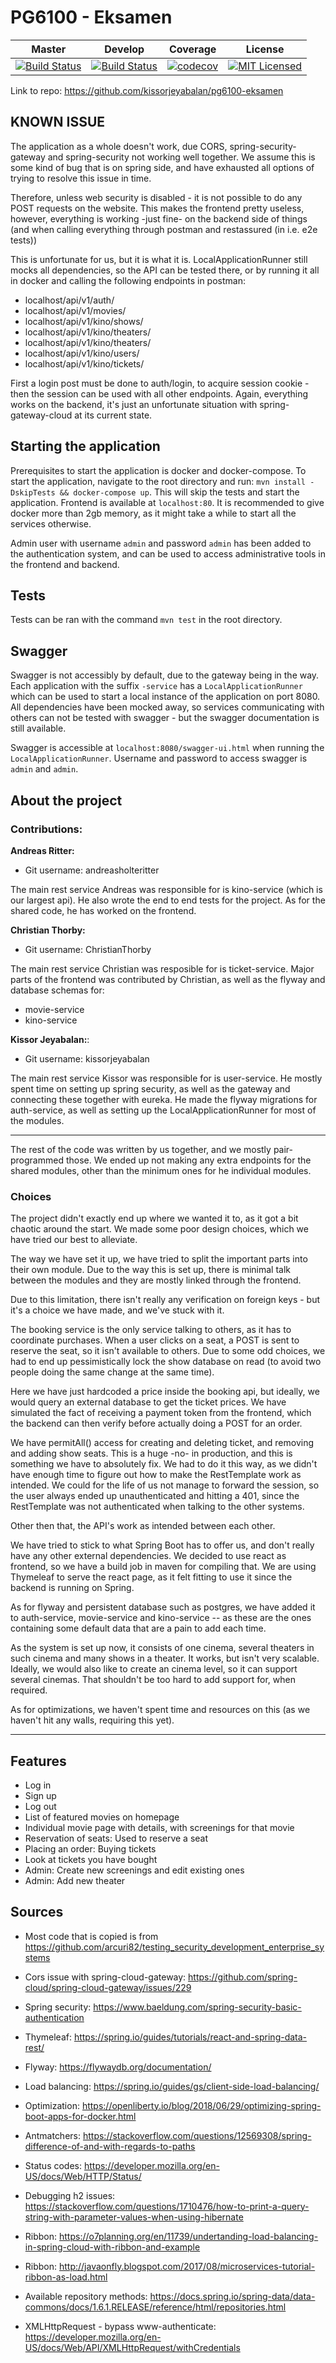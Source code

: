# PG6100 - Eksamen

Master | Develop | Coverage | License
------ | ------- | -------- | -------
[![Build Status](https://travis-ci.com/kissorjeyabalan/pg6100-eksamen.svg?token=USPSPUpuhkXXxhxgdmM4&branch=master)](https://travis-ci.com/kissorjeyabalan/pg6100-eksamen) | [![Build Status](https://travis-ci.com/kissorjeyabalan/pg6100-eksamen.svg?token=USPSPUpuhkXXxhxgdmM4&branch=develop)](https://travis-ci.com/kissorjeyabalan/pg6100-eksamen) | [![codecov](https://codecov.io/gh/kissorjeyabalan/pg6100-eksamen/branch/develop/graph/badge.svg?token=HInyhbQ9f1)](https://codecov.io/gh/kissorjeyabalan/pg6100-eksamen) | [![MIT Licensed](https://img.shields.io/badge/license-MIT-blue.svg)](LICENSE)

Link to repo: https://github.com/kissorjeyabalan/pg6100-eksamen

## KNOWN ISSUE
The application as a whole doesn't work, due CORS, spring-security-gateway and spring-security not working well together. We assume this is some kind of bug that is on spring side, and have exhausted all options of trying to resolve this issue in time.

Therefore, unless web security is disabled - it is not possible to do any POST requests on the website. This makes the frontend pretty useless, however, everything is working -just fine- on the backend side of things (and when calling everything through postman and restassured (in i.e. e2e tests))

This is unfortunate for us, but it is what it is. LocalApplicationRunner still mocks all dependencies, so the API can be tested there, or by running it all in docker and calling the following endpoints in postman:
- localhost/api/v1/auth/
- localhost/api/v1/movies/
- localhost/api/v1/kino/shows/
- localhost/api/v1/kino/theaters/
- localhost/api/v1/kino/theaters/
- localhost/api/v1/kino/users/
- localhost/api/v1/kino/tickets/

First a login post must be done to auth/login, to acquire session cookie - then the session can be used with all other endpoints.
Again, everything works on the backend, it's just an unfortunate situation with spring-gateway-cloud at its current state.

## Starting the application
Prerequisites to start the application is docker and docker-compose.
To start the application, navigate to the root directory and run:
```mvn install -DskipTests && docker-compose up```. This will skip the tests and start the application.
Frontend is available at `localhost:80`. It is recommended to give docker more than 2gb memory, as it might take a while to start all the services otherwise.

Admin user with username `admin` and password `admin` has been added to the authentication system, and can be used to access administrative tools in the frontend
and backend.

## Tests
Tests can be ran with the command `mvn test` in the root directory.

## Swagger
Swagger is not accessibly by default, due to the gateway being in the way.
Each application with the suffix `-service` has a `LocalApplicationRunner` which can be used to start a local instance of the application on port 8080. All dependencies have been mocked away, so services communicating with others can not be tested with swagger - but the swagger documentation is still available.

Swagger is accessible at `localhost:8080/swagger-ui.html` when running the `LocalApplicationRunner`.
Username and password to access swagger is `admin` and `admin`.


##  About the project

### Contributions:
**Andreas Ritter:**

- Git username: andreasholteritter

The main rest service Andreas was responsible for is kino-service (which is our largest api). 
He also wrote the end to end tests for the project.
As for the shared code, he has worked on the frontend.


**Christian Thorby:**
- Git username:  ChristianThorby

The main rest service Christian was resposible for is ticket-service.
Major parts of the frontend was contributed by Christian, as well as the flyway and database schemas for:
- movie-service
- kino-service


**Kissor Jeyabalan:**:
- Git username: kissorjeyabalan


The main rest service Kissor was responsible for is user-service.
He mostly spent time on setting up spring security, as well as the gateway and connecting these together with eureka.
He made the flyway migrations for auth-service, as well as setting up the LocalApplicationRunner for most of the modules.


---
The rest of the code was written by us together, and we mostly pair-programmed those.
We ended up not making any extra endpoints for the shared modules, other than the minimum ones for he individual modules.


### Choices
The project didn't exactly end up where we wanted it to, as it got a bit chaotic around the start. We made some poor design choices, which we have tried our best to alleviate.

The way we have set it up, we have tried to split the important parts into their own module.
Due to the way this is set up, there is minimal talk between the modules and they are mostly linked through the frontend.

Due to this limitation, there isn't really any verification on foreign keys - but it's a choice we have made, and we've stuck with it.

The booking service is the only service talking to others, as it has to coordinate purchases.
When a user clicks on a seat, a POST is sent to reserve the seat, so it isn't available to others. Due to some odd choices, we had to end up pessimistically lock the show database on read (to avoid two people doing the same change at the same time).

Here we have just hardcoded a price inside the booking api, but ideally, we would query an external database to get the ticket prices. We have simulated the fact of receiving a payment token from the frontend, which the backend can then verify before actually doing a POST for an order.

We have permitAll() access for creating and deleting ticket, and removing and adding show seats. This is a huge -no- in production, and this is something we have to absolutely fix. We had to do it this way, as we didn't have enough time to figure out how to make the RestTemplate work as intended.
We could for the life of us not manage to forward the session, so the user always ended up unauthenticated and hitting a 401, since the RestTemplate was not authenticated when talking to the other systems.

Other then that, the API's work as intended between each other.

We have tried to stick to what Spring Boot has to offer us, and don't really have any other external dependencies.
We decided to use react as frontend, so we have a build job in maven for compiling that. 
We are using Thymeleaf to serve the react page, as it felt fitting to use it since the backend is running on Spring.

As for flyway and persistent database such as postgres, we have added it to auth-service, movie-service and kino-service -- as
these are the ones containing some default data that are a pain to add each time.

As the system is set up now, it consists of one cinema, several theaters in such cinema and many shows in a theater. It works, but isn't very scalable. Ideally, we would also like to create an cinema level, so it can support several cinemas.
That shouldn't be too hard to add support for, when required.

As for optimizations, we haven't spent time and resources on this (as we haven't hit any walls, requiring this yet). 

---

## Features
- Log in
- Sign up
- Log out
- List of featured movies on homepage
- Individual movie page with details, with screenings for that movie
- Reservation of seats: Used to reserve a seat
- Placing an order: Buying tickets
- Look at tickets you have bought
- Admin: Create new screenings and edit existing ones
- Admin: Add new theater



## Sources
- Most code that is copied is from
https://github.com/arcuri82/testing_security_development_enterprise_systems

- Cors issue with spring-cloud-gateway: https://github.com/spring-cloud/spring-cloud-gateway/issues/229
- Spring security: https://www.baeldung.com/spring-security-basic-authentication
- Thymeleaf: https://spring.io/guides/tutorials/react-and-spring-data-rest/
- Flyway: https://flywaydb.org/documentation/
- Load balancing: https://spring.io/guides/gs/client-side-load-balancing/
- Optimization: https://openliberty.io/blog/2018/06/29/optimizing-spring-boot-apps-for-docker.html
- Antmatchers: https://stackoverflow.com/questions/12569308/spring-difference-of-and-with-regards-to-paths
- Status codes: https://developer.mozilla.org/en-US/docs/Web/HTTP/Status/
- Debugging h2 issues: https://stackoverflow.com/questions/1710476/how-to-print-a-query-string-with-parameter-values-when-using-hibernate
- Ribbon: https://o7planning.org/en/11739/undertanding-load-balancing-in-spring-cloud-with-ribbon-and-example
- Ribbon: http://javaonfly.blogspot.com/2017/08/microservices-tutorial-ribbon-as-load.html
- Available repository methods: https://docs.spring.io/spring-data/data-commons/docs/1.6.1.RELEASE/reference/html/repositories.html
- XMLHttpRequest - bypass www-authenticate: https://developer.mozilla.org/en-US/docs/Web/API/XMLHttpRequest/withCredentials
